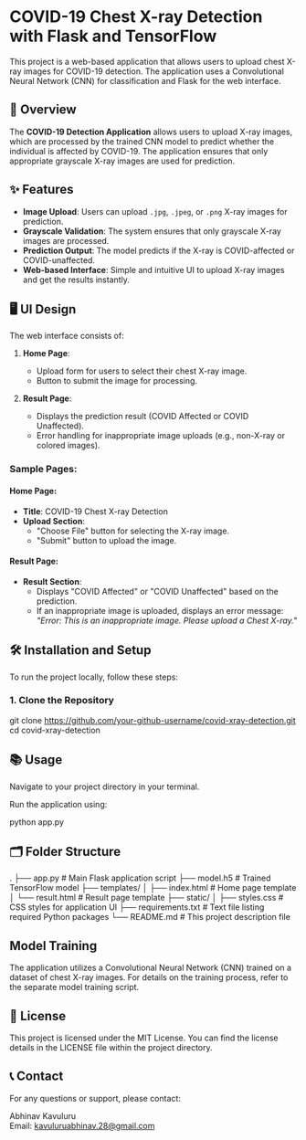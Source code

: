 # COVID-19 Chest X-ray Detection with Flask and TensorFlow

This project is a web-based application that allows users to upload chest X-ray images for COVID-19 detection. The application uses a Convolutional Neural Network (CNN) for classification and Flask for the web interface.

## 🚀 Overview

The **COVID-19 Detection Application** allows users to upload X-ray images, which are processed by the trained CNN model to predict whether the individual is affected by COVID-19. The application ensures that only appropriate grayscale X-ray images are used for prediction.

## ✨ Features

- **Image Upload**: Users can upload `.jpg`, `.jpeg`, or `.png` X-ray images for prediction.
- **Grayscale Validation**: The system ensures that only grayscale X-ray images are processed.
- **Prediction Output**: The model predicts if the X-ray is COVID-affected or COVID-unaffected.
- **Web-based Interface**: Simple and intuitive UI to upload X-ray images and get the results instantly.

## 🖥️ UI Design

The web interface consists of:

1. **Home Page**:
   - Upload form for users to select their chest X-ray image.
   - Button to submit the image for processing.

2. **Result Page**:
   - Displays the prediction result (COVID Affected or COVID Unaffected).
   - Error handling for inappropriate image uploads (e.g., non-X-ray or colored images).

### Sample Pages:

#### Home Page:
- **Title**: COVID-19 Chest X-ray Detection
- **Upload Section**: 
    - "Choose File" button for selecting the X-ray image.
    - "Submit" button to upload the image.
  
#### Result Page:
- **Result Section**:
    - Displays "COVID Affected" or "COVID Unaffected" based on the prediction.
    - If an inappropriate image is uploaded, displays an error message: *"Error: This is an inappropriate image. Please upload a Chest X-ray."*

## 🛠️ Installation and Setup

To run the project locally, follow these steps:

### 1. Clone the Repository


git clone https://github.com/your-github-username/covid-xray-detection.git
cd covid-xray-detection

## 📚 Usage

Navigate to your project directory in your terminal.

Run the application using:

python app.py

## 🗂️ Folder Structure


.
├── app.py                # Main Flask application script
├── model.h5              # Trained TensorFlow model
├── templates/
│   ├── index.html        # Home page template
│   └── result.html       # Result page template
├── static/
│   ├── styles.css        # CSS styles for application UI
├── requirements.txt      # Text file listing required Python packages
└── README.md             # This project description file


## Model Training

The application utilizes a Convolutional Neural Network (CNN) trained on a dataset of chest X-ray images. For details on the training process, refer to the separate model training script.

## 📜 License

This project is licensed under the MIT License. You can find the license details in the LICENSE file within the project directory.

## 📞 Contact

For any questions or support, please contact:

Abhinav Kavuluru  
Email: kavuluruabhinav.28@gmail.com


